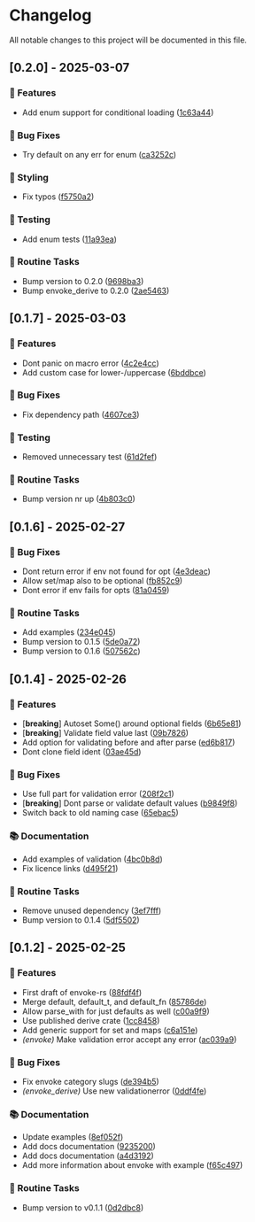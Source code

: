 # Changelog

All notable changes to this project will be documented in this file.

## [0.2.0] - 2025-03-07

### 🚀 Features

- Add enum support for conditional loading ([1c63a44](https://github.com/sbr075/envoke-rs/commit/1c63a4430e45fd05c919e8d4bb1732e55a7068bc))

### 🐛 Bug Fixes

- Try default on any err for enum ([ca3252c](https://github.com/sbr075/envoke-rs/commit/ca3252c96ad4bc7f7da9146221fa23e038e8f2ec))

### 🎨 Styling

- Fix typos ([f5750a2](https://github.com/sbr075/envoke-rs/commit/f5750a2aae35379cc5eb4cfb20474d0f7515e42a))

### 🧪 Testing

- Add enum tests ([11a93ea](https://github.com/sbr075/envoke-rs/commit/11a93ea8177f09c3d0f29627eb05c30f4b9021b2))

### 🧹 Routine Tasks

- Bump version to 0.2.0 ([9698ba3](https://github.com/sbr075/envoke-rs/commit/9698ba3759ac78560bbf617ddcc1cdb58e635611))
- Bump envoke_derive to 0.2.0 ([2ae5463](https://github.com/sbr075/envoke-rs/commit/2ae5463a55825b95e64b999e6d37c21e54248d71))

## [0.1.7] - 2025-03-03

### 🚀 Features

- Dont panic on macro error ([4c2e4cc](https://github.com/sbr075/envoke-rs/commit/4c2e4cc685ea3aefcc0ae76b6f1495c1f413f104))
- Add custom case for lower-/uppercase ([6bddbce](https://github.com/sbr075/envoke-rs/commit/6bddbce9ec30b27e215ae6ad63acbcc5d7d72cce))

### 🐛 Bug Fixes

- Fix dependency path ([4607ce3](https://github.com/sbr075/envoke-rs/commit/4607ce37ea912807bc994d290c41b539ff0c8552))

### 🧪 Testing

- Removed unnecessary test ([61d2fef](https://github.com/sbr075/envoke-rs/commit/61d2fef53036c239fe1a6f7ebfbc8045749466b6))

### 🧹 Routine Tasks

- Bump version nr up ([4b803c0](https://github.com/sbr075/envoke-rs/commit/4b803c0b9b45c83d7d2cbe54b3b244522c345dcd))

## [0.1.6] - 2025-02-27

### 🐛 Bug Fixes

- Dont return error if env not found for opt ([4e3deac](https://github.com/sbr075/envoke-rs/commit/4e3deacfd55ea299f3a131b9b05dd6a7af930dc3))
- Allow set/map also to be optional ([fb852c9](https://github.com/sbr075/envoke-rs/commit/fb852c94a1ddcd4151ff23499254674fcab88527))
- Dont error if env fails for opts ([81a0459](https://github.com/sbr075/envoke-rs/commit/81a0459e1515260032643522411c382bb7b44adb))

### 🧹 Routine Tasks

- Add examples ([234e045](https://github.com/sbr075/envoke-rs/commit/234e045de5cc9c47067ef727a321b932c978caa0))
- Bump version to 0.1.5 ([5de0a72](https://github.com/sbr075/envoke-rs/commit/5de0a7242e343449a04203cf1b18774da9ea9bc6))
- Bump version to 0.1.6 ([507562c](https://github.com/sbr075/envoke-rs/commit/507562c0e7155bfe73db6a48f788fe3757c7d515))

## [0.1.4] - 2025-02-26

### 🚀 Features

- [**breaking**] Autoset Some() around optional fields ([6b65e81](https://github.com/sbr075/envoke-rs/commit/6b65e81a90dd5f028c573bad64ddbcee77085e5d))
- [**breaking**] Validate field value last ([09b7826](https://github.com/sbr075/envoke-rs/commit/09b7826ec8ccf16d770837e3c4698ec5aad35d75))
- Add option for validating before and after parse ([ed6b817](https://github.com/sbr075/envoke-rs/commit/ed6b8174fd4c8a9f717dcef85f6b4c4ba4347956))
- Dont clone field ident ([03ae45d](https://github.com/sbr075/envoke-rs/commit/03ae45daf2c6d954f6c593d2f5b508bf023cd241))

### 🐛 Bug Fixes

- Use full part for validation error ([208f2c1](https://github.com/sbr075/envoke-rs/commit/208f2c1b167815c10f8d710600d6d70498fe90c3))
- [**breaking**] Dont parse or validate default values ([b9849f8](https://github.com/sbr075/envoke-rs/commit/b9849f860b871b66ae900895619d0d2cfa24a631))
- Switch back to old naming case ([65ebac5](https://github.com/sbr075/envoke-rs/commit/65ebac5247d6bc862b52d12779a6f97d81289b47))

### 📚 Documentation

- Add examples of validation ([4bc0b8d](https://github.com/sbr075/envoke-rs/commit/4bc0b8da1e8d7c57ff8985df3fdd57f4e7c92812))
- Fix licence links ([d495f21](https://github.com/sbr075/envoke-rs/commit/d495f21ded2c374a14f263387ab72e43d6c73035))

### 🧹 Routine Tasks

- Remove unused dependency ([3ef7fff](https://github.com/sbr075/envoke-rs/commit/3ef7fff5133080b90183c8e231b179f78d1e8a1f))
- Bump version to 0.1.4 ([5df5502](https://github.com/sbr075/envoke-rs/commit/5df55024ccd6b9aaf9d6eceb8c444e39d13c9088))

## [0.1.2] - 2025-02-25

### 🚀 Features

- First draft of envoke-rs ([88fdf4f](https://github.com/sbr075/envoke-rs/commit/88fdf4fd8ac9cfa96c0fb0558415ff9ab2ad4e1e))
- Merge default, default_t, and default_fn ([85786de](https://github.com/sbr075/envoke-rs/commit/85786de78dc3809a6d9f3925b66f0c1012b13fbb))
- Allow parse_with for just defaults as well ([c00a9f9](https://github.com/sbr075/envoke-rs/commit/c00a9f94c54cb8692913c567be228903d59d7716))
- Use published derive crate ([1cc8458](https://github.com/sbr075/envoke-rs/commit/1cc8458dbea0e7023fc8fe223ced2a30f0eaa74b))
- Add generic support for set and maps ([c6a151e](https://github.com/sbr075/envoke-rs/commit/c6a151eb3409452fd660a29fa2470a8a4bbd92f8))
- *(envoke)* Make validation error accept any error ([ac039a9](https://github.com/sbr075/envoke-rs/commit/ac039a9d14a9431083d1be83240ac4cf6a092da4))

### 🐛 Bug Fixes

- Fix envoke category slugs ([de394b5](https://github.com/sbr075/envoke-rs/commit/de394b5c6c85c365163eaee2c985a0635e0e224e))
- *(envoke_derive)* Use new validationerror ([0ddf4fe](https://github.com/sbr075/envoke-rs/commit/0ddf4fe21f9d3330308d8068eddc5e4b4a5aebc3))

### 📚 Documentation

- Update examples ([8ef052f](https://github.com/sbr075/envoke-rs/commit/8ef052fa7cbe3be460bdd6a4f2d87947d071fc64))
- Add docs documentation ([9235200](https://github.com/sbr075/envoke-rs/commit/92352000153964c8614984232dcd5949cc9e79ec))
- Add docs documentation ([a4d3192](https://github.com/sbr075/envoke-rs/commit/a4d3192f4b3bc104d9e12c989103d7679404d633))
- Add more information about envoke with example ([f65c497](https://github.com/sbr075/envoke-rs/commit/f65c497081009b212007e7b1771595a9ced6151e))

### 🧹 Routine Tasks

- Bump version to v0.1.1 ([0d2dbc8](https://github.com/sbr075/envoke-rs/commit/0d2dbc8512b2036849ff9d956331c145eebc28b2))


